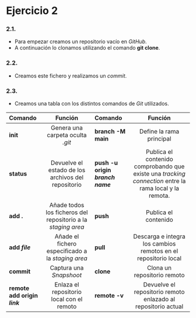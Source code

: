 # Ejercicio 2
### 2.1.
- Para empezar creamos un repositorio vacío en _GitHub_.
- A continuación lo clonamos utilizando el comando **git clone**.
### 2.2.
- Creamos este fichero y realizamos un _commit_.
### 2.3.
- Creamos una tabla con los distintos comandos de _Git_ utilizados.  

**Comando**|Función|**Comando**|Función
:-|:-:|:-|:-:
**init**|Genera una carpeta oculta _.git_|**branch -M main**|Define la rama principal
**status**|Devuelve el estado de los archivos del repositorio|**push -u origin _branch name_**|Publica el contenido comprobando que existe una _tracking connection_ entre la rama local y la remota.
**add .**|Añade todos los ficheros del repositorio a la _staging area_|**push**|Publica el contenido
**add _file_**|Añade el fichero especificado a la _staging area_|**pull**|Descarga e integra los cambios remotos en el repositorio local
**commit**|Captura una _Snapshoot_|**clone**|Clona un repositorio remoto
**remote add origin _link_**|Enlaza el repositorio local con el remoto|**remote -v**|Devuelve el repositorio remoto enlazado al repositorio actual